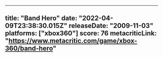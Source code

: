 
---
title: "Band Hero"
date: "2022-04-09T23:38:30.015Z"
releaseDate: "2009-11-03"
platforms: ["xbox360"]
score: 76
metacriticLink: "https://www.metacritic.com/game/xbox-360/band-hero"
---
